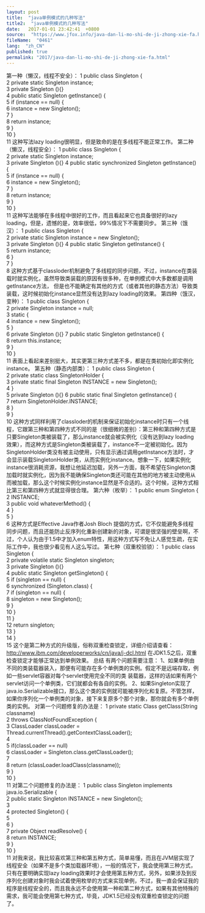 ```yaml
---
layout: post
title:  "java单例模式的几种写法"
title2:  "java单例模式的几种写法"
date:   2017-01-01 23:42:41  +0800
source:  "https://www.jfox.info/java-dan-li-mo-shi-de-ji-zhong-xie-fa.html"
fileName:  "0461"
lang:  "zh_CN"
published: true
permalink: "2017/java-dan-li-mo-shi-de-ji-zhong-xie-fa.html"
---
```




第一种（懒汉，线程不安全）：
1 public class Singleton {  
2     private static Singleton instance;  
3     private Singleton (){}   
4     public static Singleton getInstance() {  
5     if (instance == null) {  
6         instance = new Singleton();  
7     }  
8     return instance;  
9     }  
10 }  
11 
这种写法lazy loading很明显，但是致命的是在多线程不能正常工作。
第二种（懒汉，线程安全）：
1 public class Singleton {  
2     private static Singleton instance;  
3     private Singleton (){}
4     public static synchronized Singleton getInstance() {  
5     if (instance == null) {  
6         instance = new Singleton();  
7     }  
8     return instance;  
9     }  
10 }  
11 
这种写法能够在多线程中很好的工作，而且看起来它也具备很好的lazy loading，但是，遗憾的是，效率很低，99%情况下不需要同步。
第三种（饿汉）：
1 public class Singleton {  
2     private static Singleton instance = new Singleton();  
3     private Singleton (){}
4     public static Singleton getInstance() {  
5     return instance;  
6     }  
7 }  
8 
这种方式基于classloder机制避免了多线程的同步问题，不过，instance在类装载时就实例化，虽然导致类装载的原因有很多种，在单例模式中大多数都是调用getInstance方法， 但是也不能确定有其他的方式（或者其他的静态方法）导致类装载，这时候初始化instance显然没有达到lazy loading的效果。
第四种（饿汉，变种）：
1 public class Singleton {  
2     private Singleton instance = null;  
3     static {  
4     instance = new Singleton();  
5     }  
6     private Singleton (){}
7     public static Singleton getInstance() {  
8     return this.instance;  
9     }  
10 }  
11 
表面上看起来差别挺大，其实更第三种方式差不多，都是在类初始化即实例化instance。
第五种（静态内部类）：
1 public class Singleton {  
2     private static class SingletonHolder {  
3     private static final Singleton INSTANCE = new Singleton();  
4     }  
5     private Singleton (){}
6     public static final Singleton getInstance() {  
7         return SingletonHolder.INSTANCE;  
8     }  
9 }  
10 
这种方式同样利用了classloder的机制来保证初始化instance时只有一个线程，它跟第三种和第四种方式不同的是（很细微的差别）：第三种和第四种方式是只要Singleton类被装载了，那么instance就会被实例化（没有达到lazy loading效果），而这种方式是Singleton类被装载了，instance不一定被初始化。因为SingletonHolder类没有被主动使用，只有显示通过调用getInstance方法时，才会显示装载SingletonHolder类，从而实例化instance。想象一下，如果实例化instance很消耗资源，我想让他延迟加载，另外一方面，我不希望在Singleton类加载时就实例化，因为我不能确保Singleton类还可能在其他的地方被主动使用从而被加载，那么这个时候实例化instance显然是不合适的。这个时候，这种方式相比第三和第四种方式就显得很合理。
第六种（枚举）：
1 public enum Singleton {  
2     INSTANCE;  
3     public void whateverMethod() {  
4     }  
5 }  
6 
这种方式是Effective Java作者Josh Bloch 提倡的方式，它不仅能避免多线程同步问题，而且还能防止反序列化重新创建新的对象，可谓是很坚强的壁垒啊，不过，个人认为由于1.5中才加入enum特性，用这种方式写不免让人感觉生疏，在实际工作中，我也很少看见有人这么写过。
第七种（双重校验锁）：
1 public class Singleton {  
2     private volatile static Singleton singleton;  
3     private Singleton (){}   
4     public static Singleton getSingleton() {  
5     if (singleton == null) {  
6         synchronized (Singleton.class) {  
7         if (singleton == null) {  
8             singleton = new Singleton();  
9         }  
10         }  
11     }  
12     return singleton;  
13     }  
14 }  
15 
这个是第二种方式的升级版，俗称双重检查锁定，详细介绍请查看：http://www.ibm.com/developerworks/cn/java/j-dcl.html
在JDK1.5之后，双重检查锁定才能够正常达到单例效果。
总结
有两个问题需要注意：
1、如果单例由不同的类装载器装入，那便有可能存在多个单例类的实例。假定不是远端存取，例如一些servlet容器对每个servlet使用完全不同的类  装载器，这样的话如果有两个servlet访问一个单例类，它们就都会有各自的实例。
2、如果Singleton实现了java.io.Serializable接口，那么这个类的实例就可能被序列化和复原。不管怎样，如果你序列化一个单例类的对象，接下来复原多个那个对象，那你就会有多个单例类的实例。
对第一个问题修复的办法是：
1 private static Class getClass(String classname)      
2                                          throws ClassNotFoundException {     
3       ClassLoader classLoader = Thread.currentThread().getContextClassLoader();     
4       
5       if(classLoader == null)     
6          classLoader = Singleton.class.getClassLoader();     
7       
8       return (classLoader.loadClass(classname));     
9    }     
10 }  
11 
对第二个问题修复的办法是： 
1 public class Singleton implements java.io.Serializable {     
2    public static Singleton INSTANCE = new Singleton();     
3       
4    protected Singleton() {     
5         
6    }     
7    private Object readResolve() {     
8             return INSTANCE;     
9       }    
10 }   
11 
对我来说，我比较喜欢第三种和第五种方式，简单易懂，而且在JVM层实现了线程安全（如果不是多个类加载器环境），一般的情况下，我会使用第三种方式，只有在要明确实现lazy loading效果时才会使用第五种方式，另外，如果涉及到反序列化创建对象时我会试着使用枚举的方式来实现单例，不过，我一直会保证我的程序是线程安全的，而且我永远不会使用第一种和第二种方式，如果有其他特殊的需求，我可能会使用第七种方式，毕竟，JDK1.5已经没有双重检查锁定的问题了。
